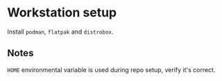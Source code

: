 # Workstation setup

Install `podman`, `flatpak` and `distrobox`.

## Notes

`HOME` environmental variable is used during repo setup, verify it's correct.
